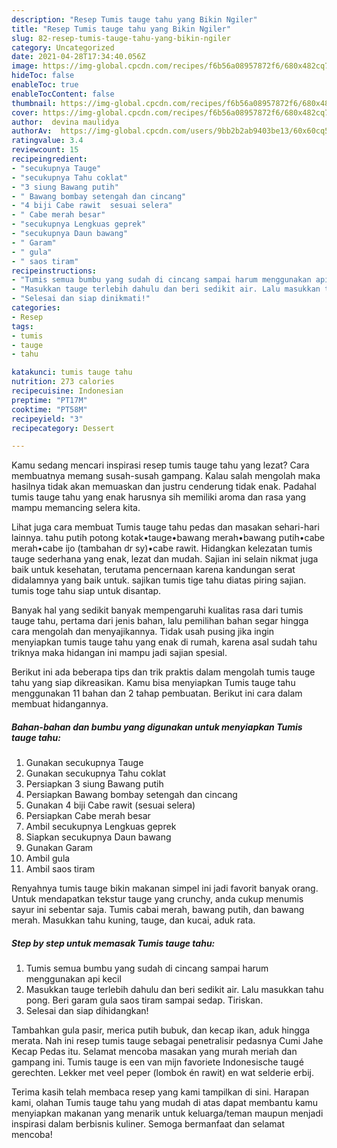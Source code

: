 ```yaml
---
description: "Resep Tumis tauge tahu yang Bikin Ngiler"
title: "Resep Tumis tauge tahu yang Bikin Ngiler"
slug: 82-resep-tumis-tauge-tahu-yang-bikin-ngiler
category: Uncategorized
date: 2021-04-28T17:34:40.056Z
image: https://img-global.cpcdn.com/recipes/f6b56a08957872f6/680x482cq70/tumis-tauge-tahu-foto-resep-utama.jpg
hideToc: false
enableToc: true
enableTocContent: false
thumbnail: https://img-global.cpcdn.com/recipes/f6b56a08957872f6/680x482cq70/tumis-tauge-tahu-foto-resep-utama.jpg
cover: https://img-global.cpcdn.com/recipes/f6b56a08957872f6/680x482cq70/tumis-tauge-tahu-foto-resep-utama.jpg
author:  devina maulidya
authorAv:  https://img-global.cpcdn.com/users/9bb2b2ab9403be13/60x60cq50/avatar.jpg
ratingvalue: 3.4
reviewcount: 15
recipeingredient:
- "secukupnya Tauge"
- "secukupnya Tahu coklat"
- "3 siung Bawang putih"
- " Bawang bombay setengah dan cincang"
- "4 biji Cabe rawit  sesuai selera"
- " Cabe merah besar"
- "secukupnya Lengkuas geprek"
- "secukupnya Daun bawang"
- " Garam"
- " gula"
- " saos tiram"
recipeinstructions:
- "Tumis semua bumbu yang sudah di cincang sampai harum menggunakan api kecil"
- "Masukkan tauge terlebih dahulu dan beri sedikit air. Lalu masukkan tahu pong. Beri garam gula saos tiram sampai sedap. Tiriskan."
- "Selesai dan siap dinikmati!"
categories:
- Resep
tags:
- tumis
- tauge
- tahu

katakunci: tumis tauge tahu 
nutrition: 273 calories
recipecuisine: Indonesian
preptime: "PT17M"
cooktime: "PT58M"
recipeyield: "3"
recipecategory: Dessert

---
```



Kamu sedang mencari inspirasi resep tumis tauge tahu yang lezat? Cara membuatnya memang susah-susah gampang. Kalau salah mengolah maka hasilnya tidak akan memuaskan dan justru cenderung tidak enak. Padahal tumis tauge tahu yang enak harusnya sih memiliki aroma dan rasa yang mampu memancing selera kita.


Lihat juga cara membuat Tumis tauge tahu pedas dan masakan sehari-hari lainnya. tahu putih potong kotak•tauge•bawang merah•bawang putih•cabe merah•cabe ijo (tambahan dr sy)•cabe rawit. Hidangkan kelezatan tumis tauge sederhana yang enak, lezat dan mudah. Sajian ini selain nikmat juga baik untuk kesehatan, terutama pencernaan karena kandungan serat didalamnya yang baik untuk. sajikan tumis tige tahu diatas piring sajian. tumis toge tahu siap untuk disantap.

Banyak hal yang sedikit banyak mempengaruhi kualitas rasa dari tumis tauge tahu, pertama dari jenis bahan, lalu pemilihan bahan segar hingga cara mengolah dan menyajikannya. Tidak usah pusing jika ingin menyiapkan tumis tauge tahu yang enak di rumah, karena asal sudah tahu triknya maka hidangan ini mampu jadi sajian spesial.


Berikut ini ada beberapa tips dan trik praktis dalam mengolah tumis tauge tahu yang siap dikreasikan. Kamu bisa menyiapkan Tumis tauge tahu menggunakan 11 bahan dan 2 tahap pembuatan. Berikut ini cara dalam membuat hidangannya.

<!--inarticleads1-->

##### Bahan-bahan dan bumbu yang digunakan untuk menyiapkan Tumis tauge tahu:

1. Gunakan secukupnya Tauge
1. Gunakan secukupnya Tahu coklat
1. Persiapkan 3 siung Bawang putih
1. Persiapkan  Bawang bombay setengah dan cincang
1. Gunakan 4 biji Cabe rawit  (sesuai selera)
1. Persiapkan  Cabe merah besar
1. Ambil secukupnya Lengkuas geprek
1. Siapkan secukupnya Daun bawang
1. Gunakan  Garam
1. Ambil  gula
1. Ambil  saos tiram


Renyahnya tumis tauge bikin makanan simpel ini jadi favorit banyak orang. Untuk mendapatkan tekstur tauge yang crunchy, anda cukup menumis sayur ini sebentar saja. Tumis cabai merah, bawang putih, dan bawang merah. Masukkan tahu kuning, tauge, dan kucai, aduk rata. 

<!--inarticleads2-->

##### Step by step untuk memasak Tumis tauge tahu:

1. Tumis semua bumbu yang sudah di cincang sampai harum menggunakan api kecil
1. Masukkan tauge terlebih dahulu dan beri sedikit air. Lalu masukkan tahu pong. Beri garam gula saos tiram sampai sedap. Tiriskan.
1. Selesai dan siap dihidangkan!

Tambahkan gula pasir, merica putih bubuk, dan kecap ikan, aduk hingga merata. Nah ini resep tumis tauge sebagai penetralisir pedasnya Cumi Jahe Kecap Pedas itu. Selamat mencoba masakan yang murah meriah dan gampang ini. Tumis tauge is een van mijn favoriete Indonesische taugé gerechten. Lekker met veel peper (lombok én rawit) en wat selderie erbij. 

Terima kasih telah membaca resep yang kami tampilkan di sini. Harapan kami, olahan Tumis tauge tahu yang mudah di atas dapat membantu kamu menyiapkan makanan yang menarik untuk keluarga/teman maupun menjadi inspirasi dalam berbisnis kuliner. Semoga bermanfaat dan selamat mencoba!
